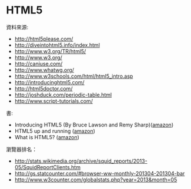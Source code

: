 # HTML5

資料來源: 

- http://html5please.com/
- http://diveintohtml5.info/index.html
- http://www.w3.org/TR/html5/
- http://www.w3.org/
- http://caniuse.com/
- http://www.whatwg.org/
- http://www.w3schools.com/html/html5_intro.asp
- http://introducinghtml5.com/
- http://html5doctor.com/
- http://joshduck.com/periodic-table.html
- http://www.script-tutorials.com/


書:
- Introducing HTML5 (By Bruce Lawson and Remy Sharp)([amazon](http://www.amazon.com/Introducing-HTML5-2nd-Bruce-Lawson/dp/0321784421/ref=sr_1_1?s=books&ie=UTF8&qid=1374504437&sr=1-1&keywords=introducing+html5))
- HTML5 up and running ([amazon](http://www.amazon.com/HTML5-Up-Running-Mark-Pilgrim/dp/0596806027/ref=sr_1_1?ie=UTF8&qid=1374504403&sr=8-1&keywords=html5+up+and+running))
- What is HTML5? ([amazon](http://www.amazon.com/What-Is-HTML5-ebook/dp/B005ISQ7JM/ref=sr_1_1?ie=UTF8&qid=1374582022&sr=8-1&keywords=what+is+html5))

瀏覽器排名：

- http://stats.wikimedia.org/archive/squid_reports/2013-05/SquidReportClients.htm
- http://gs.statcounter.com/#browser-ww-monthly-201304-201304-bar
- http://www.w3counter.com/globalstats.php?year=2013&month=05
